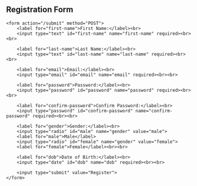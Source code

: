 <!DOCTYPE html>
<html lang="en">
<head>
    <meta charset="UTF-8">
    <meta name="viewport" content="width=device-width, initial-scale=1.0">
    <title>Registration Form</title>
</head>
<body>
    <h2>Registration Form</h2>

    <form action="/submit" method="POST">
        <label for="first-name">First Name:</label><br>
        <input type="text" id="first-name" name="first-name" required><br><br>

        <label for="last-name">Last Name:</label><br>
        <input type="text" id="last-name" name="last-name" required><br><br>

        <label for="email">Email:</label><br>
        <input type="email" id="email" name="email" required><br><br>

        <label for="password">Password:</label><br>
        <input type="password" id="password" name="password" required><br><br>

        <label for="confirm-password">Confirm Password:</label><br>
        <input type="password" id="confirm-password" name="confirm-password" required><br><br>

        <label for="gender">Gender:</label><br>
        <input type="radio" id="male" name="gender" value="male">
        <label for="male">Male</label>
        <input type="radio" id="female" name="gender" value="female">
        <label for="female">Female</label><br><br>

        <label for="dob">Date of Birth:</label><br>
        <input type="date" id="dob" name="dob" required><br><br>

        <input type="submit" value="Register">
    </form>
</body>
</html>

